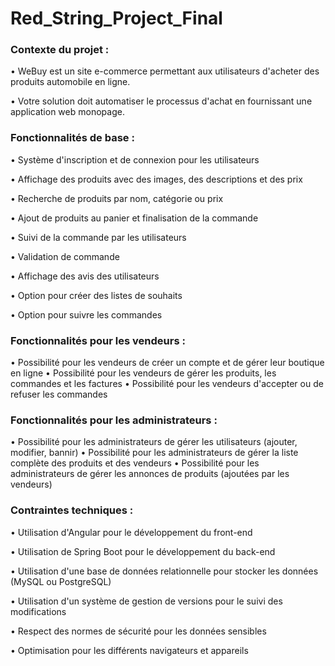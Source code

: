 # Red_String_Project_Final

### Contexte du projet : 

• WeBuy est un site e-commerce permettant aux utilisateurs d'acheter des produits automobile en  ligne. 

• Votre solution doit automatiser le processus d'achat en fournissant une application web  monopage. 

### Fonctionnalités de base : 

• Système d'inscription et de connexion pour les utilisateurs 

• Affichage des produits avec des images, des descriptions et des prix 

• Recherche de produits par nom, catégorie ou prix 

• Ajout de produits au panier et finalisation de la commande 

• Suivi de la commande par les utilisateurs 

• Validation de commande 

• Affichage des avis des utilisateurs 

• Option pour créer des listes de souhaits 

• Option pour suivre les commandes 

### Fonctionnalités pour les vendeurs : 

• Possibilité pour les vendeurs de créer un compte et de gérer leur boutique en ligne 
• Possibilité pour les vendeurs de gérer les produits, les commandes et les factures 
• Possibilité pour les vendeurs d'accepter ou de refuser les commandes 

### Fonctionnalités pour les administrateurs : 

• Possibilité pour les administrateurs de gérer les utilisateurs (ajouter, modifier, bannir) 
• Possibilité pour les administrateurs de gérer la liste complète des produits et des vendeurs 
• Possibilité pour les administrateurs de gérer les annonces de produits (ajoutées par les vendeurs) 

### Contraintes techniques : 

• Utilisation d'Angular pour le développement du front-end 

• Utilisation de Spring Boot pour le développement du back-end 

• Utilisation d'une base de données relationnelle pour stocker les données (MySQL ou PostgreSQL) 

• Utilisation d'un système de gestion de versions pour le suivi des modifications 

• Respect des normes de sécurité pour les données sensibles 

• Optimisation pour les différents navigateurs et appareils 
